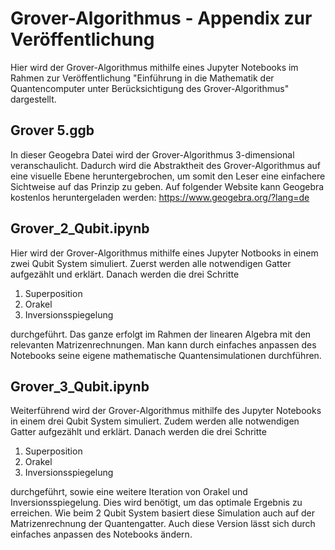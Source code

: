 # Grover-Algorithmus - Appendix zur Veröffentlichung
Hier wird der Grover-Algorithmus mithilfe eines Jupyter Notebooks im Rahmen zur Veröffentlichung "Einführung in die Mathematik der Quantencomputer 
unter Berücksichtigung des Grover-Algorithmus" dargestellt.
## Grover 5.ggb
In dieser Geogebra Datei wird der Grover-Algorithmus 3-dimensional veranschaulicht. Dadurch wird die Abstraktheit des Grover-Algorithmus auf eine visuelle Ebene heruntergebrochen, um somit den Leser eine einfachere Sichtweise auf das Prinzip zu geben. 
Auf folgender Website kann Geogebra kostenlos heruntergeladen werden: https://www.geogebra.org/?lang=de
## Grover_2_Qubit.ipynb
Hier wird der Grover-Algorithmus mithilfe eines Jupyter Notbooks in einem zwei Qubit System simuliert. Zuerst werden alle notwendigen Gatter aufgezählt und erklärt. Danach werden die drei Schritte
1. Superposition
2. Orakel
3. Inversionsspiegelung

durchgeführt. Das ganze erfolgt im Rahmen der linearen Algebra mit den relevanten Matrizenrechnungen. Man kann durch einfaches anpassen des Notebooks seine eigene mathematische Quantensimulationen durchführen. 
## Grover_3_Qubit.ipynb
Weiterführend wird der Grover-Algorithmus mithilfe des Jupyter Notebooks in einem drei Qubit System simuliert. Zudem werden alle notwendigen Gatter aufgezählt und erklärt.
Danach werden die drei Schritte 
1. Superposition
2. Orakel
3. Inversionsspiegelung

durchgeführt, sowie eine weitere Iteration von Orakel und Inversionsspiegelung. Dies wird benötigt, um das optimale Ergebnis zu erreichen. Wie beim 2 Qubit System basiert diese Simulation auch auf der Matrizenrechnung der Quantengatter. Auch diese Version lässt sich durch einfaches anpassen des Notebooks ändern.  
